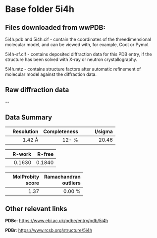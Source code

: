 # Base folder 5i4h

## Files downloaded from wwPDB:

5i4h.pdb and 5i4h.cif - contain the coordinates of the threedimensional molecular model, and can be viewed with, for example, Coot or Pymol.

5i4h-sf.cif - contains deposited diffraction data for this PDB entry, if the structure has been solved with X-ray or neutron crystallography.

5i4h.mtz - contains structure factors after automatic refinement of molecular model against the diffraction data.

## Raw diffraction data

--<br> 

## Data Summary
|   | Resolution | Completeness| I/sigma |
|---|-------------:|----------------:|--------------:|
|   |1.42 Å|  12- %|<img width=50/>20.46|

|   | **R-work**| **R-free**   
|---|-------------:|----------------:|           
||0.1630|0.1840|

|   |**MolProbity<br>score**| **Ramachandran<br>outliers** 
|---|-------------:|----------------:|
||1.37|0.00 %|

## Other relevant links 
**PDBe**:  https://www.ebi.ac.uk/pdbe/entry/pdb/5i4h
 
**PDBr**: https://www.rcsb.org/structure/5i4h 

